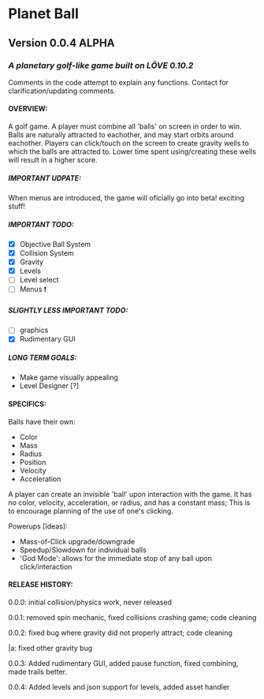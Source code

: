 # Planet Ball 
## Version 0.0.4 ALPHA
### *A planetary golf-like game built on LÖVE 0.10.2*

Comments in the code attempt to explain any functions. Contact for clarification/updating comments.

#### OVERVIEW:
A golf game. A player must combine all 'balls' on screen in order to win.
Balls are naturally attracted to eachother, and may start orbits around eachother.
Players can click/touch on the screen to create gravity wells to which the balls are attracted to.
Lower time spent using/creating these wells will result in a higher score.

##### IMPORTANT UDPATE:
When menus are introduced, the game will oficially go into beta! exciting stuff!
##### IMPORTANT TODO:
- [x] Objective Ball System
- [x] Collision System
- [x] Gravity
- [x] Levels
- [ ] Level select
- [ ] Menus :exclamation:
##### SLIGHTLY LESS IMPORTANT TODO:
- [ ] graphics
- [x] Rudimentary GUI

##### LONG TERM GOALS:
* Make game visually appealing
* Level Designer [?]

#### SPECIFICS:
Balls have their own:
* Color
* Mass
* Radius
* Position
* Velocity
* Acceleration
	
A player can create an invisible 'ball' upon interaction with the game.
It has no color, velocity, acceleration, or radius, and has a constant mass; This is to encourage planning of the use of one's clicking.
	
Powerups [Ideas]:
* Mass-of-Click upgrade/downgrade	
* Speedup/Slowdown for individual balls
* 'God Mode': allows for the immediate stop of any ball upon click/interaction

#### RELEASE HISTORY:

0.0.0: initial collision/physics work, never released

0.0.1: removed spin mechanic, fixed collisions crashing game; code cleaning

0.0.2: fixed bug where gravity did not properly attract; code cleaning

|a: fixed other gravity bug

0.0.3: Added rudimentary GUI, added pause function, fixed combining, made trails better.

0.0.4: Added levels and json support for levels, added asset handler